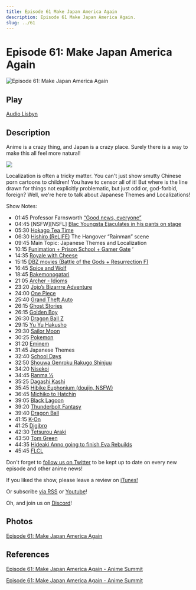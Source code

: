 ```yaml
---
title: Episode 61 Make Japan America Again
description: Episode 61 Make Japan America Again.
slug: ../61
---
```


# Episode 61: Make Japan America Again

![Episode 61: Make Japan America Again](https://i.imgur.com/5hwfO4S.png)

## Play

[Audio Lisbyn](http://traffic.libsyn.com/ranime/final_61_mixdown.mp3)

## Description

Anime is a crazy thing, and Japan is a crazy place. Surely there is a way to make this all feel more natural!

[![](https://i.imgur.com/EPnQc1R.png)](http://traffic.libsyn.com/ranime/final_61_mixdown.mp3)

Localization is often a tricky matter. You can't just show smutty Chinese porn cartoons to children! You have to censor all of it! But where is the line drawn for things not explicitly problematic, but just odd or, god-forbid, foreign? Well, we're here to talk about Japanese Themes and Localizations!

Show Notes:

*   01:45 Professor Farnsworth [“Good news, everyone”](https://www.youtube.com/watch?v=Hzr27jhvWiQ)
*   04:45 [NSFW][NSFL] [Blac Youngsta Ejaculates in his pants on stage](https://www.reddit.com/r/hiphopheads/comments/4tbqgz/nsfwnsfl_blac_youngsta_ejaculates_in_his_pants_on/)
*   05:30 [Hokago Tea Time](https://www.youtube.com/watch?v=fk05JCQEl54)
*   06:30 [Hishiro (ReLIFE)](http://myanimelist.net/character/127643/Chizuru_Hishiro) The Hangover “Rainman” scene
*   09:45 Main Topic: Japanese Themes and Localization 
*   10:15 [Funimation + Prison School + Gamer Gate](http://www.animenewsnetwork.com/daily-briefs/2015-10-03/funimation-addresses-prison-school-dub-comments-over-gamergate-line/.93736) ‘
*   14:35 [Royale with Cheese](https://www.youtube.com/watch?v=6Pkq_eBHXJ4)
*   15:15 [DBZ movies (Battle of the Gods + Resurrection F)](http://myanimelist.net/anime/14837/Dragon_Ball_Z_Movie_14__Kami_to_Kami)
*   16:45 [Spice and Wolf](http://myanimelist.net/anime/2966/Ookami_to_Koushinryou)
*   18:45 [Bakemonogatari](http://myanimelist.net/anime/5081/Bakemonogatari)
*   21:05 [Archer - Idioms](https://www.youtube.com/watch?v=mY9gVIcRkkI)
*   23:20 [Jojo’s Bizarrre Adventure](http://myanimelist.net/anime/14719/JoJo_no_Kimyou_na_Bouken_TV)
*   24:00 [One Piece](http://myanimelist.net/anime/21/One_Piece)
*   25:40 [Grand Theft Auto](https://en.wikipedia.org/wiki/Grand_Theft_Auto)
*   26:15 [Ghost Stories](http://myanimelist.net/anime/1281/Gakkou_no_Kaidan)
*   26:15 [Golden Boy](http://myanimelist.net/anime/268/Golden_Boy)
*   26:30 [Dragon Ball Z](http://myanimelist.net/anime/813/Dragon_Ball_Z?q=dragon%20ball%20z)
*   29:15 [Yu Yu Hakusho](http://myanimelist.net/anime/392/Yuu%E2%98%86Yuu%E2%98%86Hakusho?q=yu%20yu%20h)
*   29:30 [Sailor Moon](http://myanimelist.net/anime/530/Bishoujo_Senshi_Sailor_Moon?q=sailor%20moon)
*   30:25 [Pokemon](http://myanimelist.net/anime/527/Pokemon)
*   31:20 [Eminem](https://www.youtube.com/watch?v=_Yhyp-_hX2s)
*   31:45 Japanese Themes
*   32:40 [School Days](http://myanimelist.net/anime/2476/School_Days?q=school%20ddays)
*   32:50 [Shouwa Genroku Rakugo Shinjuu](http://myanimelist.net/anime/28735/Shouwa_Genroku_Rakugo_Shinjuu?q=shouwa%20ge)
*   34:20 [Nisekoi](http://myanimelist.net/anime/18897/Nisekoi)
*   34:45 [Ranma ½](http://myanimelist.net/anime/210/Ranma_%C2%BD?q=ranma)
*   35:25 [Dagashi Kashi](http://myanimelist.net/anime/31636/Dagashi_Kashi?q=dagashi%20)
*   35:45 [Hibike Euphonium (doujin, NSFW)](https://nhentai.net/g/147799/)
*   36:45 [Michiko to Hatchin](http://myanimelist.net/anime/4087/Michiko_to_Hatchin?q=michiko)
*   39:05 [Black Lagoon](http://myanimelist.net/anime/889/Black_Lagoon)
*   39:20 [Thunderbolt Fantasy](https://en.wikipedia.org/wiki/Thunderbolt_Fantasy)
*   39:40 [Dragon Ball](http://myanimelist.net/anime/223/Dragon_Ball)
*   41:15 [K-On](http://myanimelist.net/anime/5680/K-On?q=k-on)
*   41:25 [Digibro](https://www.youtube.com/user/DigibronyMLP/videos)
*   42:30 [Tetsurou Araki](http://myanimelist.net/people/5088/Tetsurou_Araki?q=tetsur)
*   43:50 [Tom Green](https://en.wikipedia.org/wiki/Tom_Green)
*   44:35 [Hideaki Anno going to finish Eva Rebuilds](http://www.animenewsnetwork.com/interest/2016-07-19/hideaki-anno-apologizes-for-delay-on-final-evangelion-film/.104479)
*   45:45 [FLCL](http://myanimelist.net/anime/227/FLCL)  

Don't forget to [follow us on Twitter](https://twitter.animesummit.net/) to be kept up to date on every new episode and other anime news!

If you liked the show, please leave a review on [iTunes!](http://itunes.animesummit.net/)

Or subscribe [via RSS](http://ranime.libsyn.com/rss) or [Youtube](http://yt.animesummit.net/)!

Oh, and join us on [Discord](http://discord.animesummit.net/)!

## Photos

[Episode 61: Make Japan America Again](https://i.imgur.com/5hwfO4S.png)

## References

[Episode 61: Make Japan America Again - Anime Summit](https://web.archive.org/web/20161016112624/http://animesummit.net/episode-61-make-japan-america-again)

[Episode 61: Make Japan America Again - Anime Summit](http://animesummit.net/episode-61-make-japan-america-again)